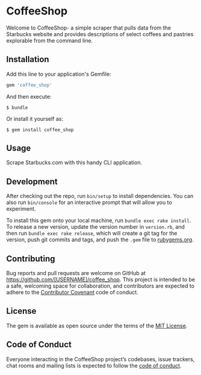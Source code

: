 # CoffeeShop

Welcome to CoffeeShop- a simple scraper that pulls data from the Starbucks website and provides descriptions of select coffees and pastries explorable from the command line.

## Installation

Add this line to your application's Gemfile:

```ruby
gem 'coffee_shop'
```

And then execute:

    $ bundle

Or install it yourself as:

    $ gem install coffee_shop

## Usage

Scrape Starbucks.com with this handy CLI application.  

## Development

After checking out the repo, run `bin/setup` to install dependencies. You can also run `bin/console` for an interactive prompt that will allow you to experiment.

To install this gem onto your local machine, run `bundle exec rake install`. To release a new version, update the version number in `version.rb`, and then run `bundle exec rake release`, which will create a git tag for the version, push git commits and tags, and push the `.gem` file to [rubygems.org](https://rubygems.org).

## Contributing

Bug reports and pull requests are welcome on GitHub at https://github.com/[USERNAME]/coffee_shop. This project is intended to be a safe, welcoming space for collaboration, and contributors are expected to adhere to the [Contributor Covenant](http://contributor-covenant.org) code of conduct.

## License

The gem is available as open source under the terms of the [MIT License](https://opensource.org/licenses/MIT).

## Code of Conduct

Everyone interacting in the CoffeeShop project’s codebases, issue trackers, chat rooms and mailing lists is expected to follow the [code of conduct](https://github.com/[USERNAME]/coffee_shop/blob/master/CODE_OF_CONDUCT.md).
